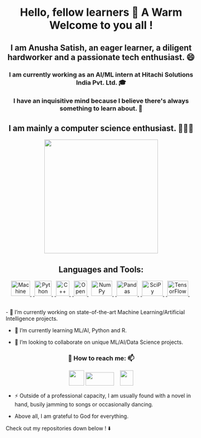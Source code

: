 ### <h1 align="center"> Hello, fellow learners 👋 A Warm Welcome to you all ! </h1>

 <h2 align="center"> I am Anusha Satish, an eager learner, a diligent hardworker and a passionate tech enthusiast. 😄 </h2>

<h3 align="center"> I am currently working as an AI/ML intern at Hitachi Solutions India Pvt. Ltd. 🎓 </h4>

<h3 align="center"> I have an inquisitive mind because I believe there's always something to learn about. 🤔 </h5>

<h2 align="center"> I am mainly a computer science enthusiast. 👩🏻‍💻 </h2>

<p align="center">  <img src="https://megalive.com.my/wp-content/uploads/2020/08/sunglasses.jpg"  width="300" align="center"> </p>
<h2 align="center"> Languages and Tools: </h2>
  <p align="center"><a href="https://en.wikipedia.org/wiki/Machine_learning" target="_blank"> <img src="https://upload.wikimedia.org/wikipedia/commons/d/d5/Hey_Machine_Learning_Logo.png" alt="Machine Learning"  width="50" height="40"/> </a>&nbsp;<a href="https://en.wikipedia.org/wiki/Python_(programming_language)" target="_blank"> <img src="https://www.pngitem.com/pimgs/m/31-312064_programming-icon-png-python-logo-512-transparent-png.png" alt="Python" width="45" height="40"/> </a>&nbsp;<a href="https://en.wikipedia.org/wiki/C%2B%2B" target="_blank"> <img src="https://upload.wikimedia.org/wikipedia/commons/thumb/1/18/ISO_C%2B%2B_Logo.svg/120px-ISO_C%2B%2B_Logo.svg.png" alt="C++" width="35" height="40"/> </a>&nbsp;<a href="https://en.wikipedia.org/wiki/OpenCV" target="_blank"> <img src="https://upload.wikimedia.org/wikipedia/commons/3/32/OpenCV_Logo_with_text_svg_version.svg" alt="OpenCV" width="35" height="40"/> </a>&nbsp <a href="https://en.wikipedia.org/wiki/NumPy" target="_blank"> <img src="https://upload.wikimedia.org/wikipedia/commons/thumb/3/31/NumPy_logo_2020.svg/220px-NumPy_logo_2020.svg.png" alt="NumPy" width="55" height="40"/> </a>&nbsp;<a href="https://en.wikipedia.org/wiki/Pandas_(software)" target="_blank"> <img src="https://upload.wikimedia.org/wikipedia/commons/thumb/e/ed/Pandas_logo.svg/300px-Pandas_logo.svg.png" alt="Pandas" width="55" height="40"/> </a>&nbsp;<a href="https://en.wikipedia.org/wiki/SciPy" target="_blank"> <img src="https://www.fullstackpython.com/img/logos/scipy.png" alt="SciPy" width="55" height="40"/> </a>&nbsp;<a href="https://en.wikipedia.org/wiki/TensorFlow" target="_blank"> <img src="https://www.tensorflow.org/images/tf_logo_social.png" alt="TensorFlow" width="55" height="40"/> </a>&nbsp;</p>
<br>
- 🔭 I’m currently working on state-of-the-art Machine Learning/Artificial Intelligence projects.

- 🌱 I’m currently learning ML/AI, Python and R.

- 👯 I’m looking to collaborate on unique ML/AI/Data Science projects.

<h3 align="center">💬 How to reach me: 📫</h3>
  <p align="center">
  <a href="https://www.linkedin.com/in/anusha7satish/" target="blank"><img src="https://content.linkedin.com/content/dam/me/business/en-us/amp/brand-site/v2/bg/LI-Bug.svg.original.svg" height="40" width="40" /></a>&nbsp;<a href="https://www.quora.com/profile/Anusha-Satish-12" target="blank"><img  src="https://upload.wikimedia.org/wikipedia/commons/9/91/Quora_logo_2015.svg" height="35" width="75" /></a>&nbsp; &nbsp; <a href="https://www.anusha7satish.medium.com"><img src ="https://upload.wikimedia.org/wikipedia/commons/e/ec/Medium_logo_Monogram.svg" height="40" width="35"  /></a> </p>

- ⚡ Outside of a professional capacity, I am usually found with a novel in hand, busily jamming to songs or occasionally dancing. 

- Above all, I am grateful to God for everything.

Check out my repositories down below ! ⬇️
